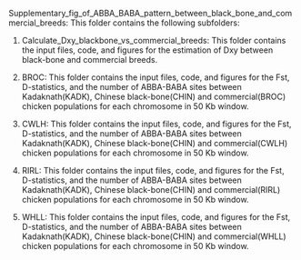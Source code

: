Supplementary_fig_of_ABBA_BABA_pattern_between_black_bone_and_commercial_breeds: This folder contains the following subfolders:

1. Calculate_Dxy_blackbone_vs_commercial_breeds: This folder contains the input files, code, and figures for the estimation of Dxy between black-bone and commercial breeds.

2. BROC: This folder contains the input files, code, and figures for the Fst, D-statistics, and the number of ABBA-BABA sites between Kadaknath(KADK), Chinese black-bone(CHIN) and commercial(BROC) chicken populations for each chromosome in 50 Kb window.

3. CWLH: This folder contains the input files, code, and figures for the Fst, D-statistics, and the number of ABBA-BABA sites between Kadaknath(KADK), Chinese black-bone(CHIN) and commercial(CWLH) chicken populations for each chromosome in 50 Kb window.


4. RIRL: This folder contains the input files, code, and figures for the Fst, D-statistics, and the number of ABBA-BABA sites between Kadaknath(KADK), Chinese black-bone(CHIN) and commercial(RIRL) chicken populations for each chromosome in 50 Kb window.


5. WHLL: This folder contains the input files, code, and figures for the Fst, D-statistics, and the number of ABBA-BABA sites between Kadaknath(KADK), Chinese black-bone(CHIN) and commercial(WHLL) chicken populations for each chromosome in 50 Kb window.




